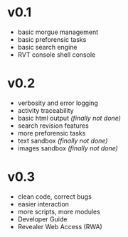 # v0.1 #

  * basic morgue management
  * basic preforensic tasks
  * basic search engine
  * RVT console shell console

# v0.2 #

  * verbosity and error logging
  * activity traceability
  * basic html output  _(finally not done)_
  * search revision features
  * more preforensic tasks
  * text sandbox  _(finally not done)_
  * images sandbox  _(finally not done)_

# v0.3 #

  * clean code, correct bugs
  * easier interaction
  * more scripts, more modules
  * Developer Guide
  * Revealer Web Access (RWA)